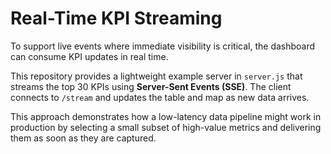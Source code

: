 # Real-Time KPI Streaming

To support live events where immediate visibility is critical, the dashboard can consume KPI updates in real time.

This repository provides a lightweight example server in `server.js` that streams the top 30 KPIs using **Server-Sent Events (SSE)**. The client connects to `/stream` and updates the table and map as new data arrives.

This approach demonstrates how a low-latency data pipeline might work in production by selecting a small subset of high-value metrics and delivering them as soon as they are captured.
